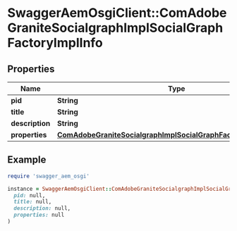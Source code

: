 # SwaggerAemOsgiClient::ComAdobeGraniteSocialgraphImplSocialGraphFactoryImplInfo

## Properties

| Name | Type | Description | Notes |
| ---- | ---- | ----------- | ----- |
| **pid** | **String** |  | [optional] |
| **title** | **String** |  | [optional] |
| **description** | **String** |  | [optional] |
| **properties** | [**ComAdobeGraniteSocialgraphImplSocialGraphFactoryImplProperties**](ComAdobeGraniteSocialgraphImplSocialGraphFactoryImplProperties.md) |  | [optional] |

## Example

```ruby
require 'swagger_aem_osgi'

instance = SwaggerAemOsgiClient::ComAdobeGraniteSocialgraphImplSocialGraphFactoryImplInfo.new(
  pid: null,
  title: null,
  description: null,
  properties: null
)
```

